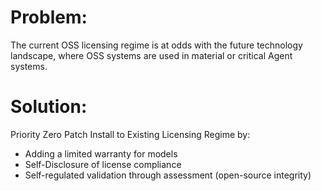# Problem: 
The current OSS licensing regime is at odds with the future technology landscape, where OSS systems are used in material or critical Agent systems.

# Solution:
Priority Zero Patch Install to Existing Licensing Regime by:

- Adding a limited warranty for models
- Self-Disclosure of license compliance
- Self-regulated validation through assessment (open-source integrity)
